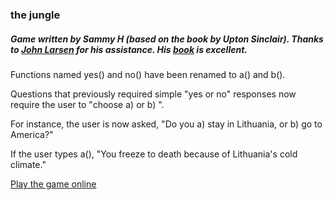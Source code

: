 ### the jungle
##### Game written by Sammy H (based on the book by Upton Sinclair). Thanks to [John Larsen](http://www.room51.co.uk/) for his assistance.  His [book](https://www.manning.com/books/get-programming-with-javascript) is excellent.

Functions named yes() and no() have been renamed to a() and b().  

Questions that previously required simple "yes or no" responses now require the user to "choose a) or b) ".

For instance, the user is now asked, "Do you a) stay in Lithuania, or b) go to America?"

If the user types a(), "You freeze to death because of Lithuania's cold climate."  

[Play the game online](http://jsbin.com/goyave/edit?console)
